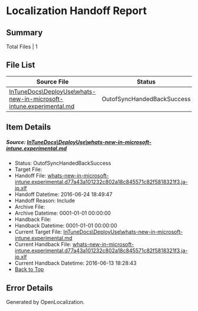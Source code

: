 # <a name='report-top'></a> Localization Handoff Report

## Summary
 Total Files | 1

## File List
 Source File | Status | Details 
 ----------- | ------ | ------- 
 [InTuneDocs\DeployUse\whats-new-in-microsoft-intune.experimental.md](https://github.com/Microsoft/IntuneDocs-pr/blob/8ec8c952a4d1762dddb15f274367088fea8b9687/InTuneDocs/DeployUse/whats-new-in-microsoft-intune.experimental.md) | OutofSyncHandedBackSuccess | [Details](#ad43197047734eee6d18481a9c6694b6f0b381cf260)

## Item Details
##### <a name='ad43197047734eee6d18481a9c6694b6f0b381cf260'></a> Source: [InTuneDocs\DeployUse\whats-new-in-microsoft-intune.experimental.md](https://github.com/Microsoft/IntuneDocs-pr/blob/8ec8c952a4d1762dddb15f274367088fea8b9687/InTuneDocs/DeployUse/whats-new-in-microsoft-intune.experimental.md)
* Status: OutofSyncHandedBackSuccess
* Target File: 
* Handoff File: [whats-new-in-microsoft-intune.experimental.d77a43a101232c802a18c845571c82f5818321f3.ja-jp.xlf](https://github.com/Microsoft/EM.handoff/blob/12d91f917c81b863f410d8beafe222aae219d07d/ol-handoff/Microsoft/IntuneDocs-pr.ja-jp/master/whats-new-in-microsoft-intune.experimental.d77a43a101232c802a18c845571c82f5818321f3.ja-jp.xlf)
* Handoff Datetime: 2016-06-24 18:49:47
* Handoff Reason: Include
* Archive File: 
* Archive Datetime: 0001-01-01 00:00:00
* Handback File: 
* Handback Datetime: 0001-01-01 00:00:00
* Current Target File: [InTuneDocs\DeployUse\whats-new-in-microsoft-intune.experimental.md](https://github.com/Microsoft/IntuneDocs-pr.ja-jp/blob/623a1c585a7a11ad0310fcfe0388b7b60dfc6966/InTuneDocs/DeployUse/whats-new-in-microsoft-intune.experimental.md)
* Current Handback File: [whats-new-in-microsoft-intune.experimental.d77a43a101232c802a18c845571c82f5818321f3.ja-jp.xlf](https://github.com/Microsoft/EM.handback/blob/3712e8c1a873f075210b7243419268057630eac8/ol-handback/Microsoft/IntuneDocs-pr.ja-jp/master/whats-new-in-microsoft-intune.experimental.d77a43a101232c802a18c845571c82f5818321f3.ja-jp.xlf)
* Current Handback Datetime: 2016-06-13 18:28:43
* [Back to Top](#report-top)


## Error Details

Generated by OpenLocalization.
